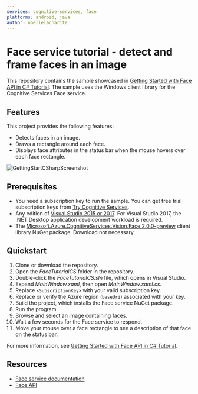 ```yaml
---
services: cognitive-services, face
platforms: android, java
author: noellelacharite
---
```


# Face service tutorial - detect and frame faces in an image

This repository contains the sample showcased in [Getting Started with Face API in C# Tutorial](https://docs.microsoft.com/en-us/azure/cognitive-services/face/tutorials/faceapiincsharptutorial). The sample uses the Windows client library for the Cognitive Services Face service.

## Features

This project provides the following features:

* Detects faces in an image.
* Draws a rectangle around each face.
* Displays face attributes in the status bar when the mouse hovers over each face rectangle.

![GettingStartCSharpScreenshot](https://docs.microsoft.com/en-us/azure/cognitive-services/face/images/getting-started-cs-detected.png)

## Prerequisites

- You need a subscription key to run the sample. You can get free trial subscription keys from [Try Cognitive Services](https://azure.microsoft.com/try/cognitive-services/?api=face-api).
- Any edition of [Visual Studio 2015 or 2017](https://www.visualstudio.com/downloads/). For Visual Studio 2017, the .NET Desktop application development workload is required.
- The [Microsoft.Azure.CognitiveServices.Vision.Face 2.0.0-preview](https://www.nuget.org/packages/Microsoft.Azure.CognitiveServices.Vision.Face/2.0.0-preview) client library NuGet package. Download not necessary.

## Quickstart

1. Clone or download the repository.
1. Open the *FaceTutorialCS* folder in the repository.
1. Double-click the *FaceTutorialCS.sln* file, which opens in Visual Studio.
1. Expand *MainWindow.xaml*, then open *MainWindow.xaml.cs*.
1. Replace `<SubscriptionKey>` with your valid subscription key.
1. Replace or verify the Azure region (`baseUri`) associated with your key.
1. Build the project, which installs the Face service NuGet package.
1. Run the program.
1. Browse and select an image containing faces.
1. Wait a few seconds for the Face service to respond.
1. Move your mouse over a face rectangle to see a description of that face on the status bar.

For more information, see [Getting Started with Face API in C# Tutorial](https://docs.microsoft.com/en-us/azure/cognitive-services/face/tutorials/faceapiincsharptutorial).

## Resources

- [Face service documentation](https://docs.microsoft.com/en-us/azure/cognitive-services/face/)
- [Face API](https://docs.microsoft.com/en-us/azure/cognitive-services/face/apireference)
